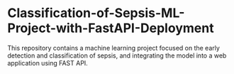 # Classification-of-Sepsis-ML-Project-with-FastAPI-Deployment
This repository contains a machine learning project focused on the early detection and classification of sepsis, and integrating the model into a web application using FAST API.
